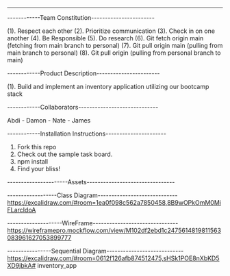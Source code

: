 <!-- # swe-inventory-app-starter -->

----------------------------------------------------
------------Team Constitution-----------------------

(1). Respect each other 
(2). Prioritize communication
(3). Check in on one another
(4). Be Responsible 
(5). Do research
(6). Git fetch origin main (fetching from main branch to personal)
(7). Git pull origin main (pulling from main branch to personal)
(8). Git pull origin <local branch name> (pulling from personal branch to main)

------------Product Description-----------------------

(1). Build and implement an inventory application utilizing our bootcamp stack

------------Collaborators-----------------------------

Abdi - Damon - Nate - James 


------------Installation Instructions----------------------
1. Fork this repo
2. Check out the sample task board.
3. npm install
4. Find your bliss!



----------------------Assets--------------------------------

------------------Class Diagram-----------------------------
https://excalidraw.com/#room=1ea0f098c562a7850458,8B9wOPkOmM0MiFLarcIdoA


--------------------WireFrame-------------------------------
https://wireframepro.mockflow.com/view/M102df2ebd1c2475614819811563083961627053899777


----------------Sequential Diagram---------------------------- 
https://excalidraw.com/#room=0612f126afb874512475,sHSk1POE8nXbKD5XD9jbkA# inventory_app
